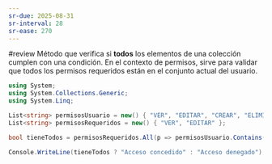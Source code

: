 ```yaml
---
sr-due: 2025-08-31
sr-interval: 28
sr-ease: 270
---
```

#review 
Método que verifica si **todos** los elementos de una colección cumplen con una condición. En el contexto de permisos, sirve para validar que todos los permisos requeridos están en el conjunto actual del usuario.
```c#
using System;
using System.Collections.Generic;
using System.Linq;

List<string> permisosUsuario = new() { "VER", "EDITAR", "CREAR", "ELIMINAR" };
List<string> permisosRequeridos = new() { "VER", "EDITAR" };

bool tieneTodos = permisosRequeridos.All(p => permisosUsuario.Contains(p));

Console.WriteLine(tieneTodos ? "Acceso concedido" : "Acceso denegado");

```